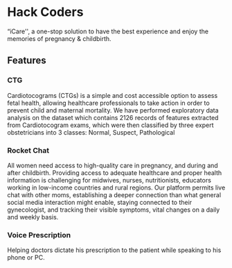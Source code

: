 # Hack Coders
 “iCare'', 
a one-stop solution to have the best experience
 and enjoy the memories of pregnancy & childbirth. 
<h2>Features</h2>
<h3>CTG</h3>
Cardiotocograms (CTGs) is a simple and cost accessible option to assess fetal health, allowing healthcare professionals to take action in order to prevent child and maternal mortality. We have performed exploratory data analysis on the dataset which contains 2126 records of features extracted from Cardiotocogram exams, which were then classified by three expert obstetricians into 3 classes:
Normal, Suspect,  Pathological
<h3>Rocket Chat</h3>
All women need access to high-quality care in pregnancy, and during and after childbirth. Providing access to adequate healthcare and proper health information is challenging for midwives, nurses, nutritionists, educators working in low-income countries and rural regions.
Our platform permits live chat with other moms,  establishing a deeper connection than what general social media interaction might enable, staying connected to their gynecologist, and tracking their visible symptoms, vital changes on a daily and weekly basis.
<h3>Voice Prescription</h3>
Helping doctors dictate his prescription to the patient while speaking to his phone or PC.

